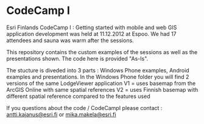 CodeCamp I
=========

Esri Finlands CodeCamp I : Getting started with mobile and web GIS application development was held at 11.12.2012 
at Espoo. We had 17 attendees and sauna was warm after the sessions. 

This repository contains the custom examples of the sessions as well as the presentations shown. The code here is
provided "As-Is".

The stucture is diveded into 3 parts : Windows Phone examples, Android examples and presentations. 
In the Windows Phone folder you will find 2 versions of the same LodgeViewer application
  V1 = uses basemap from the ArcGIS Online with same spatial references
  V2 = uses Finnish basemap with different spatial reference compared to the features used

If you questions about the code / CodeCampI please contact : antti.kajanus@esri.fi or mika.makela@esri.fi
